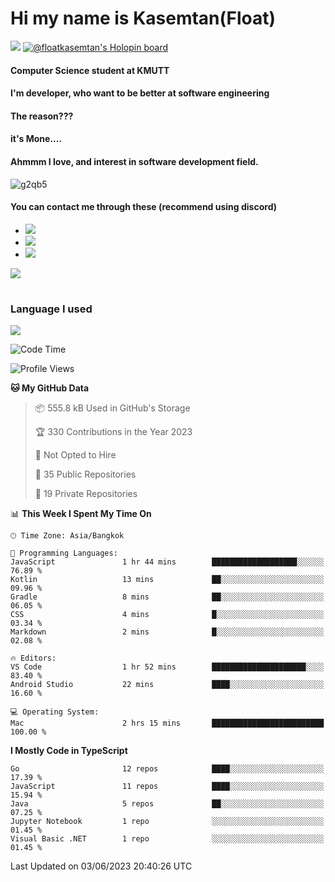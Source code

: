 # Hi my name is Kasemtan(Float)
![](https://64.media.tumblr.com/9c2a8f831efe8da556ffbf89cebb52c9/b86c1ab833a37e32-93/s1280x1920/d000dc22f75df64be2bc150f5fa69c4f6df6bb07.gifv)
[![@floatkasemtan's Holopin board](https://holopin.me/floatkasemtan)](https://holopin.io/@floatkasemtan)
#### Computer Science student at KMUTT
#### I'm developer, who want to be better at software engineering
#### The reason???
#### it's Mone.... 
#### Ahmmm I love, and interest in software development field.
![g2qb5](https://user-images.githubusercontent.com/69688279/175812510-9235eaf7-72f7-40d3-b163-56efa9aa5c6b.gif)

#### You can contact me through these (recommend using discord)
- [![](https://img.shields.io/badge/Discord-5865F2?logo=Discord&logoColor=white)](https://discordapp.com/users/278155096225742848)
- [![](https://img.shields.io/badge/Facebook-1877F2?logo=facebook&logoColor=white)](https://www.facebook.com/float.teavasirichokchai/)
- [![](https://img.shields.io/badge/linkedin-0A66C2?logo=linkedin&logoColor=white)](https://www.linkedin.com/in/floatkasemtan/)

[![](https://github-readme-stats.vercel.app/api?username=FloatKasemtan&show_icons=true&theme=nightowl)]()
#
### Language I used
[![](https://github-readme-stats.vercel.app/api/top-langs/?username=FloatKasemtan&layout=compact&theme=nightowl)]()
<!--START_SECTION:waka-->
![Code Time](http://img.shields.io/badge/Code%20Time-1%2C121%20hrs%2026%20mins-blue)

![Profile Views](http://img.shields.io/badge/Profile%20Views-2-blue)

**🐱 My GitHub Data** 

> 📦 555.8 kB Used in GitHub's Storage 
 > 
> 🏆 330 Contributions in the Year 2023
 > 
> 🚫 Not Opted to Hire
 > 
> 📜 35 Public Repositories 
 > 
> 🔑 19 Private Repositories 
 > 
📊 **This Week I Spent My Time On** 

```text
🕑︎ Time Zone: Asia/Bangkok

💬 Programming Languages: 
JavaScript               1 hr 44 mins        ███████████████████░░░░░░   76.89 % 
Kotlin                   13 mins             ██░░░░░░░░░░░░░░░░░░░░░░░   09.96 % 
Gradle                   8 mins              ██░░░░░░░░░░░░░░░░░░░░░░░   06.05 % 
CSS                      4 mins              █░░░░░░░░░░░░░░░░░░░░░░░░   03.34 % 
Markdown                 2 mins              █░░░░░░░░░░░░░░░░░░░░░░░░   02.08 % 

🔥 Editors: 
VS Code                  1 hr 52 mins        █████████████████████░░░░   83.40 % 
Android Studio           22 mins             ████░░░░░░░░░░░░░░░░░░░░░   16.60 % 

💻 Operating System: 
Mac                      2 hrs 15 mins       █████████████████████████   100.00 % 
```

**I Mostly Code in TypeScript** 

```text
Go                       12 repos            ████░░░░░░░░░░░░░░░░░░░░░   17.39 % 
JavaScript               11 repos            ████░░░░░░░░░░░░░░░░░░░░░   15.94 % 
Java                     5 repos             ██░░░░░░░░░░░░░░░░░░░░░░░   07.25 % 
Jupyter Notebook         1 repo              ░░░░░░░░░░░░░░░░░░░░░░░░░   01.45 % 
Visual Basic .NET        1 repo              ░░░░░░░░░░░░░░░░░░░░░░░░░   01.45 % 
```




 Last Updated on 03/06/2023 20:40:26 UTC
<!--END_SECTION:waka-->
<!--
**FloatKasemtan/FloatKasemtan** is a ✨ _special_ ✨ repository because its `README.md` (this file) appears on your GitHub profile.

Here are some ideas to get you started:

- 🔭 I’m currently working on ...
- 🌱 I’m currently learning ...
- 👯 I’m looking to collaborate on ...
- 🤔 I’m looking for help with ...
- 💬 Ask me about ...
- 📫 How to reach me: ...
- 😄 Pronouns: ...
- ⚡ Fun fact: ...
-->
